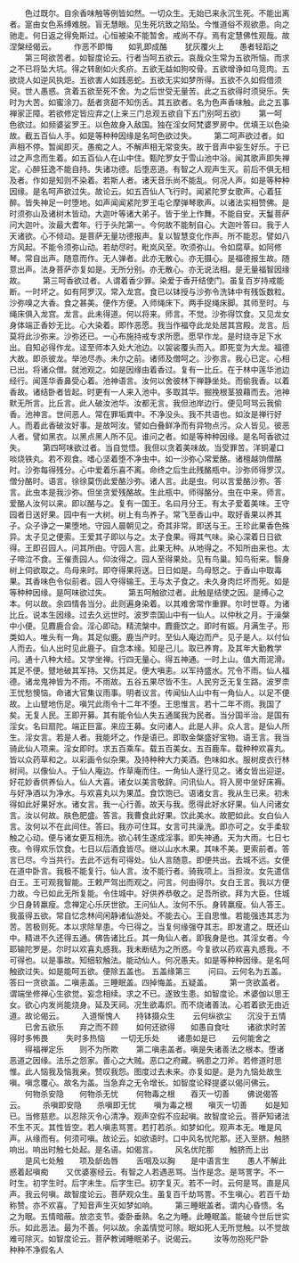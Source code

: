 <!-- { "loadSidebar": true } -->
　　色过既尔。自余香味触等例皆如然。一切众生。无始已来永沉生死。不能出离者。寔由女色系缚难脱。盲无慧眼。见生死坑致之陷坠。今惟道俗不观欲患。向之驰走。何日返之得免斯过。心恒被染不能暂舍。戒尚不存。焉有定慧佛性观哉。故涅槃经偈云。
　　作恶不即悔　　如乳即成酪
　　犹灰覆火上　　愚者轻蹈之
　　第三呵欲苦者。如智度论云。行者当呵五欲云。哀哉众生常为五欲所恼。而求之不已将坠大坑。得之转剧如火炙疥。五欲无益如狗咬骨。五欲增诤如乌竞肉。五欲烧人如逆风执炬。五欲害人如践恶蛇。五欲无实如梦所得。五欲不久如假借须臾。世人愚惑。贪着五欲至死不舍。为之后世受无量苦。此之五欲得时须臾乐。失时为大苦。如蜜涂刀。舐者贪甜不知伤舌。其五欲者。名为色声香味触。此之五事禅家正障。若欲修定皆应弃之(上来三门总观五欲自下五门别呵五欲)
　　第一呵色欲过。如频婆娑罗王。以色故身入敌国。独在淫女阿梵婆罗房中。优填王以色染故。截五百仙人手。如是等种种因缘是名呵色欲过失。
　　第二呵声欲过者。如声相不停。暂闻即灭。愚痴之人。不解声相无常变失。故于音声中妄生好乐。于已过之声念而生着。如五百仙人在山中住。甄陀罗女于雪山池中浴。闻其歌声即失禅定。心醉狂逸不能自持。失诸功德。后堕恶道。有智之人观声生灭。前后不俱无相及者。作如是知则不染着。若斯人者。诸天音乐尚不能乱。何况人声。如是等种种因缘。是名呵声欲过失。故论云。如五百仙人飞行时。闻紧陀罗女歌声。心着狂醉。皆失神足一时堕地。如声闻闻紧陀罗王屯仑摩弹琴歌声。以诸法实相赞佛。是时须弥山及诸树木皆动。大迦叶等诸大弟子。皆于坐上作舞。不能自安。天鬘菩萨问大迦叶。汝最大耆年。行于头陀第一。今何故不能制自心。大迦叶答曰。我于人天诸欲。心不倾动。是菩萨无量功德报声。复以智慧变化作声。所不能忍。譬如八方风起。不能令须弥山动。若劫尽时。毗岚风至。吹须弥山。令如腐草。如阿修琴。常自出声。随意而作。无人弹者。此亦无散心。亦无摄心。是福德报生故。随意出声。法身菩萨亦复如是。无所分别。亦无散心。亦无说法相。是无量福智因缘故。
　　第三呵香欲过者。人谓着香少罪。染爱于香开结使门。虽复百岁持戒能断。一时坏之。如有阿罗汉。常入龙宫。食已以钵授与沙弥令洗钵中有残饭数粒。沙弥嗅之大香。食之甚美。便作方便。入师绳床下。两手捉绳床脚。其师至时。与绳床俱入龙宫。龙言。此未得道。何以将来。师言。不觉。沙弥得饮食。又见龙女身体端正香妙无比。心大染着。即作恶愿。我当作福夺此龙处居其宫殿。龙言。后莫将此沙弥来。沙弥还已。一心布施持戒专求所愿。愿早作龙。是时绕寺足下水出。自知必得作龙。迳至师本入处大池边。以袈裟覆头而入。即死变为大龙。福德大故。即杀彼龙。举池尽赤。未尔之前。诸师及僧呵之。沙弥言。我心已定。心相已出。将诸众僧。就池观之。如是因缘由着香过。复有一比丘。在于林中莲华池边经行。闻莲华香鼻受心着。池神语言。汝何以舍彼林下禅静坐处。而偷我香。以着香故。诸结卧者皆起。时更有一人来入池中。多取其华。掘挽根茎狼藉而去。池神默无所言。比丘言。此人破汝池华。汝都无言。我但池岸边行。便见呵骂云我偷香。池神言。世间恶人。常在罪垢粪中。不净没头。我不共语也。如汝是禅行好人。而着此香破汝好事。是故呵汝。譬如白叠鲜净而有异物点污。众人皆见。彼恶人者。譬如黑衣。以黑点黑人所不见。谁问之者。如是等种种因缘。是名呵香欲过失。
　　第四呵味欲过者。当自觉悟。我但以贪着美味故。当受罪苦。洋铜灌口啖烧铁丸。若不观食。嗜心坚着堕不净虫中。如一沙弥心常爱酪。诸檀越饷僧酪时。沙弥每得残分。心中爱着乐喜不离。命终之后生此残酪瓶中。沙弥师得罗汉。僧分酪时。语言。徐徐莫伤此爱酪沙弥。诸人言。此是虫。何以言爱酪沙弥。答言。此虫本是我沙弥。但坐贪爱残酪故。生此瓶中。师得酪分。虫在中来。师言。爱酪人汝何以来。即以酪与之。复有一国王。名曰月分王。有太子爱着美味。王守园者日送好果。园中有一大树。树上有鸟养子。常飞至香山中。取好香果以养其子。众子诤之一果堕地。守园人晨朝见之。奇其非常。即送与王。王珍此果香色殊异。太子见之便索。王爱其子即以与之。太子食果。得其气味。染心深着日日欲得。王即召园人。问其所由。守园人言。此果无种。从地得之。不知所由来也。太子啼泣不食。王催责园人。仰汝得之。园人至得果处。见有鸟巢。知鸟衔来。翳身树上伺欲取之。鸟母来时。即夺得果将送。日日如是。鸟母怒之。于香山中取毒果。其香味色令似前者。园人夺得输王。王与太子食之。未久身肉烂坏而死。如是等种种因缘。是呵味欲过失。
　　第五呵触欲过者。此触是结使之因。是缚心之本。何以故。余四情各当分。此则遍身染着。以其难舍常作重罪。尔时世尊。为诸比丘。说本生因缘。过去久远世时。波罗柰国山中有一仙人。以仲秋之月。于澡槃中小便。见麚鹿合会。淫心即动。精流槃中。麚鹿饮之。即时有娠。月满生子。形类如人。唯头有一角。其足似鹿。鹿当产时。至仙人庵边而产。见子是人。以付仙人而去。仙人出时见此鹿子。自念本缘。知是己儿。取已养育。及其年大勤教学问。通十八种大经。又学坐禅。行四无量心。得五神通。一时上山。值大雨泥滑。其足不便。躄地破其军持。又伤其足。便大嗔恚。以军持盛水。咒令不雨。仙人福德。诸龙鬼神皆为不雨。不雨故。五谷五果尽皆不生。人民穷乏无复生路。波罗柰王忧愁懊恼。命诸大官集议雨事。明者议言。传闻仙人山中有一角仙人。以足不便故。上山躄地伤足。嗔咒此雨令十二年不堕。王思惟言。若十二年不雨。我国了矣。无复人民。王即开募。其有能令仙人失五通属我为民者。当分国半治。是国有淫女。名曰扇陀。端正巨富。来应王募。女问诸人。此是人非。众人言。是仙人所生。淫女言。若是人者。我能坏之。作是语已。即取金槃盛好宝物。语王言。我当骑此仙人项来。淫女即时。求五百乘车。载五百美女。五百鹿车。载种种欢喜丸。皆以众药草和之。以彩画令似杂果。及持种种大力美酒。色味如水。服树皮衣行林树间。以像仙人。于仙人庵边。作草庵而住。一角仙人遂行见之。诸女皆出迎逆。好花妙香供养仙人。仙人大喜。诸女以美言敬辞。问讯仙人。将入房中坐好床褥。与好净酒以为净水。与欢喜丸以为果苽。食饮饱已。语诸女言。我从生已来。初未得如此好果好水。诸女言。我一心行善。故天与我。愿得此好水好果。仙人问诸女言。汝以何故。肤色肥盛。答言。我曹食此好果。饮此美水。故肥如此。女白仙人言。汝何以不在此间住。答曰。我亦可住耳。女言可共澡洗。即亦可之。女手柔软触之心动。便与诸女更互相洗。欲心转生遂成淫事。即失神通。天为大雨。七日七夜。令得欢乐饮食。七日以后酒食皆尽。继以山水木果。其味不美。更索前者。答言已尽。今当共行。去此不远有可得处。仙人言随意。即便共出。去城不远。女便在道中卧言。我极不能复行。仙人言。汝不能行者。骑我项上。当担汝。女先遣信白王。王可观我智能。王敕严驾出而观之。问言。何由得尔。女白王言。我以方便力故。今已如此无所复能。令住城中。好供养恭敬之。足吾所欲。拜为大臣。住城少日身转羸瘦。念禅定心乐厌世欲。王问仙人。汝何不乐。身转羸瘦。仙人答王。我虽得五欲。常自忆念林间闲静诸仙游处。不能去心。王自思惟。若能强违其志为苦。苦极则死。本以求除旱患。今已得之。当复何缘强夺其志。即发遣之。既还山中。精进不久还得五通。佛告诸比丘。其一角仙人者。即我身是也。其淫女者。今耶输陀罗是。尔时以欢喜丸惑我。我未断结为之所惑。今复欲以药欢喜丸惑我。不可得也。以是事故。知细软触法。能动仙人。何况愚夫。如是等种种因缘。是名呵触欲过失。如是能呵五欲。便除五盖也。
五盖缘第三
　　问曰。云何名为五盖。答曰一贪欲盖。二嗔恚盖。三睡眠盖。四掉悔盖。五疑盖。
　　第一贪欲盖者。谓端坐修禅心生欲觉。妄念相续。求之不已。遂致生患。如智度论。术婆伽以思王女。欲心内发尚能烧身。延及天祠。况生欲毒炽。而不烧诸善法。心若着欲无由近道。故论偈云。
　　入道惭愧人　　持钵摄众生
　　云何纵欲尘　　沉没于五情
　　已舍五欲乐　　弃之而不顾
　　如何还欲得　　如愚自食吐
　　诸欲求时苦　　得时多怖畏
　　失时多热恼　　一切无乐处
　　诸患如是已　　云何能舍之
　　得福禅定乐　　则不为所欺
　　第二嗔恚盖者。嗔是失诸善法之根本。堕诸恶道之因缘。法乐之怨家。善心之大贼。恶口之府藏。祸患之刀斧。若修道时思惟。此人恼我及恼我亲。赞叹我怨。图度过去未来。亦复如是。是为九恼处故生嗔。嗔念覆心。故名为盖。当急弃之无令增长。如智度论释提婆以偈问佛云。
　　何物杀安隐　　何物杀无忧
　　何物毒之根　　吞灭一切善
　　佛说偈答云。
　　杀嗔即安隐　　杀嗔即无忧
　　嗔为毒之根　　嗔灭一切善
　　如是知已。当修慈悲。以忍除灭令心清净。观声空假不应起嗔。故智度论云。菩萨知诸法不生不灭。其性皆空。若人嗔恚骂詈。若打若杀。如梦如化。观声本无。唯是风声。从缘而有。何须可嗔。故论云。如欲语时。口中风名忧陀那。还入至脐。触脐响出。响出时触七处起。是名语。如偈言。
　　风名优陀那　　触脐而上出
　　是风七处触　　项及龂齿唇
　　舌咽及以胸　　是中语言生
　　愚人不解此　　惑着起嗔痴
　　又优婆塞经云。有智之人若遇恶骂。当作是念。是骂詈字。不一时生。初字生时。后字未生。后字生已。初字复灭。若不一时。云何是骂。直是风声。我云何嗔。故智度论云。菩萨观众生。虽复百千劫骂詈。不生嗔心。若百千劫称赞。亦不欢喜。了知音声生灭如梦如响。
　　第三睡眠盖者。谓内心昏愦。名之为眠。五情暗蔽。放恣支节。委卧垂熟。名之为睡。此睡眠盖。能破今世后世实乐。如此恶法。最为不善。何以故。余盖情觉可除。眠如死人无所觉触。以不觉故难可除灭。如智度论云。菩萨教诫睡眠弟子。说偈云。
　　汝等勿抱死尸卧　　种种不净假名人

